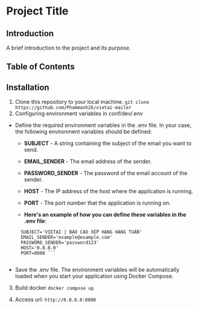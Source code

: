 # Project Title


## Introduction

A brief introduction to the project and its purpose.

## Table of Contents

## Installation

1. Clone this repository to your local machine.
```git clone https://github.com/Phammanh26/vietai-mailer```
2. Configuring environment variables in conf/dev/.env
  + Define the required environment variables in the .env file. In your case, the following environment variables should be defined:
  
    - **SUBJECT** - A string containing the subject of the email you want to send.

    - **EMAIL_SENDER** - The email address of the sender.

    - **PASSWORD_SENDER**  - The password of the email account of the sender.

    - **HOST** - The IP address of the host where the application is running.

    - **PORT** - The port number that the application is running on.

    - **Here's an example of how you can define these variables in the .env file**:
    
    ```
      SUBJECT='VIETAI | BÁO CÁO XẾP HẠNG HÀNG TUẦN'
      EMAIL_SENDER='example@example.com'
      PASSWORD_SENDER='password123'
      HOST='0.0.0.0'
      PORT=8000 ```
   
 + Save the .env file. The environment variables will be automatically loaded when you start your application using Docker Compose.


3. Build docker ```docker compose up```

4. Access url: ```http://0.0.0.0:8000```
